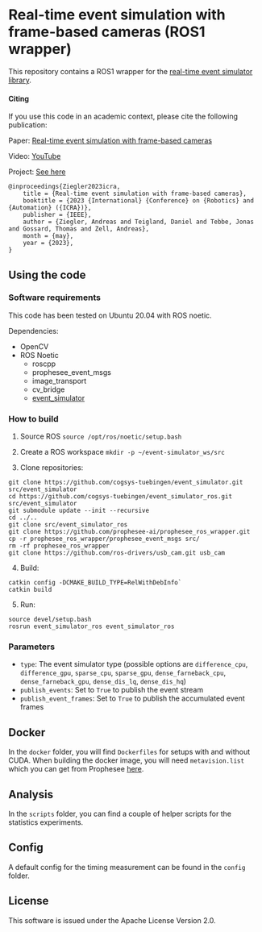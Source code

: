 # Real-time event simulation with frame-based cameras (ROS1 wrapper)

This repository contains a ROS1 wrapper for the [real-time event simulator library](https://github.com/cogsys-tuebingen/event_simulator).

#### Citing

If you use this code in an academic context, please cite the following publication:

Paper: [Real-time event simulation with frame-based cameras](https://arxiv.org/pdf/2209.04634.pdf)

Video: [YouTube](https://youtu.be/wJ9f_IKiX08)

Project: [See here](https://cogsys-tuebingen.github.io/realtime_event_simulator/)

```
@inproceedings{Ziegler2023icra,
	title = {Real-time event simulation with frame-based cameras},
	booktitle = {2023 {International} {Conference} on {Robotics} and {Automation} ({ICRA})},
	publisher = {IEEE},
	author = {Ziegler, Andreas and Teigland, Daniel and Tebbe, Jonas and Gossard, Thomas and Zell, Andreas},
	month = {may},
	year = {2023},
}
```

## Using the code

### Software requirements

This code has been tested on Ubuntu 20.04 with ROS noetic.

Dependencies:
- OpenCV
- ROS Noetic
  - roscpp
  - prophesee_event_msgs
  - image_transport
  - cv_bridge
  - [event_simulator](https://github.com/cogsys-tuebingen/event_simulator)

### How to build

1. Source ROS `source /opt/ros/noetic/setup.bash`

2. Create a ROS workspace `mkdir -p ~/event-simulator_ws/src`

3. Clone repositories:
```
git clone https://github.com/cogsys-tuebingen/event_simulator.git src/event_simulator
cd https://github.com/cogsys-tuebingen/event_simulator_ros.git src/event_simulator
git submodule update --init --recursive
cd ../..
git clone src/event_simulator_ros
git clone https://github.com/prophesee-ai/prophesee_ros_wrapper.git 
cp -r prophesee_ros_wrapper/prophesee_event_msgs src/
rm -rf prophesee_ros_wrapper
git clone https://github.com/ros-drivers/usb_cam.git usb_cam
```

4. Build:
```
catkin config -DCMAKE_BUILD_TYPE=RelWithDebInfo`
catkin build
```

5. Run:
```
source devel/setup.bash
rosrun event_simulator_ros event_simulator_ros
```

### Parameters

- ``type``: The event simulator type (possible options are `difference_cpu`, `difference_gpu`,
  `sparse_cpu`, `sparse_gpu`, `dense_farneback_cpu`, `dense_farneback_gpu`, `dense_dis_lq`,
  `dense_dis_hq`)
- ``publish_events``: Set to `True` to publish the event stream
- ``publish_event_frames``: Set to `True` to publish the accumulated event frames

## Docker

In the `docker` folder, you will find `Dockerfiles` for setups with and without CUDA. When building the docker image, you will need `metavision.list` which you can get from Prophesee [here](https://www.prophesee.ai/metavision-intelligence-sdk-download/).

## Analysis

In the `scripts` folder, you can find a couple of helper scripts for the statistics experiments.

## Config

A default config for the timing measurement can be found in the `config` folder.

## License

This software is issued under the Apache License Version 2.0.
